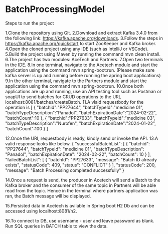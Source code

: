 # BatchProcessingModel

Steps to run the project

1.Clone the repository using Git.
2.Download and extract Kafka 3.4.0 from the following link: https://kafka.apache.org/downloads.
3.Follow the steps in https://kafka.apache.org/quickstart to start ZooKeeper and Kafka broker.
4.Open the cloned project using any IDE (such as IntelliJ or VSCode).
5.Build the project using Maven by running the command mvn clean install.
6.The project has two modules: AceTech and Partners.
7.Open two terminals in the IDE.
8.In one terminal, navigate to the Acetech module and start the application using the command mvn spring-boot:run. (Please make sure kafka server is up and running before running the apring boot applications)
9.In the other terminal, navigate to the Partners module and start the application using the command mvn spring-boot:run.
10.Once both applications are up and running, use an API testing tool such as Postman or soapUI to send batches for CRUD operations to the URL localhost:8081/batches/createBatch.
11.A vlaid requestbody for the operation is
[
   {
      "batchid":"PP27644",
      "batchTypeId":"medicine 01",
      "batchTypeDescription":"Panadol",
      "batchExpirationDate":"2024-02-22",
      "batchCount":10
   },
   {
      "batchid":"PP27633",
      "batchTypeId":"medicine 03",
      "batchTypeDescription":"Nurofen",
      "batchExpirationDate":"2024-01-22",
      "batchCount":100
   }
]

12.Once the URI, requestbody is ready, kindly send or invoke the API.
13.A valid response looks like below.
{
    "successfulBatchList": [
        {
            "batchid": "PP27644",
            "batchTypeId": "medicine 01",
            "batchTypeDescription": "Panadol",
            "batchExpirationDate": "2024-02-22",
            "batchCount": 10
        }
    ],
    "failedBatchList": [
        {
            "batchId": "PP27633",
            "message": "Batch ID already exists",
            "statusCode": 409,
            "status": "CONFLICT"
        }
    ],
    "statusCode": 200,
    "message": "Batch Processing completed successfully"
}

14.Once a request is send, the producer in Acetech will send a Batch to the Kafka broker and the consumer of the same topic in Partners will be able read from the topic. Hence in the terminal where partners application was ran, the Batch message will be displayed.

15.Persisted data in Acetech is avilable in Spring boot H2 Db and can be accessed using
  localhost:8081/h2. 

16.To connect to DB, use username - user and leave password as blank. Run SQL queries in BATCH table to view the data.  

